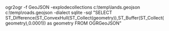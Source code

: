 ogr2ogr -f GeoJSON -explodecollections c:\temp\lands.geojson c:\temp\roads.geojson -dialect sqlite -sql "SELECT ST_Difference(ST_ConvexHull(ST_Collect(geometry)),ST_Buffer(ST_Collect(geometry),0.0001)) as geometry FROM OGRGeoJSON"
